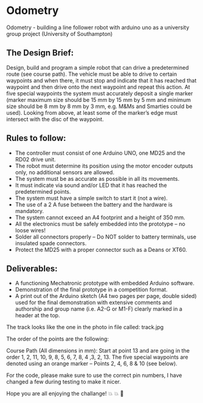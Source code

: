 # Odometry
Odometry -  building a line follower robot with arduino uno as a university group project (University of Southampton)


## The Design Brief:

Design, build and program a simple robot that can drive a predetermined route (see course path).
The vehicle must be able to drive to certain waypoints and when there, it must stop and indicate
that it has reached that waypoint and then drive onto the next waypoint and repeat this action.
At five special waypoints the system must accurately deposit a single marker (marker
maximum size should be 15 mm by 15 mm by 5 mm and minimum size should be 8 mm by 8 mm by
3 mm, e.g. M&Ms and Smarties could be used). Looking from above, at least some of the marker’s
edge must intersect with the disc of the waypoint.

## Rules to follow:

- The controller must consist of one Arduino UNO, one MD25 and the RD02 drive unit.
- The robot must determine its position using the motor encoder outputs only, no
  additional sensors are allowed.
- The system must be as accurate as possible in all its movements.
- It must indicate via sound and/or LED that it has reached the predetermined points.
- The system must have a simple switch to start it (not a wire).
- The use of a 2 A fuse between the battery and the hardware is mandatory.
- The system cannot exceed an A4 footprint and a height of 350 mm.
- All the electronics must be safely embedded into the prototype – no loose wires!
- Solder all connectors properly – Do NOT solder to battery terminals, use insulated
  spade connectors.
- Protect the MD25 with a proper connector such as a Deans or XT60.


## Deliverables:

- A functioning Mechatronic prototype with embedded Arduino software.
- Demonstration of the final prototype in a competition format.
- A print out of the Arduino sketch (A4 two pages per page, double sided) used for
  the final demonstration with extensive comments and authorship and group name
(i.e. A2-G or M1-F) clearly marked in a header at the top.

The track looks like the one in the photo in file called: track.jpg

The order of the points are the following:

Course Path (All dimensions in mm):
Start at point 13 and are going in the order 1, 2, 11, 10, 9, 8, 5, 6, 7, 8, 4 ,3, 2,
13. The five special waypoints are denoted using an orange marker – Points 2, 4, 6, 8 &
10 (see below).

For the code, please make sure to use the correct pin numbers, I have changed a few during testing to make it nicer.

Hope you are all enjoying the challange! :boom: :boom: :punch:
